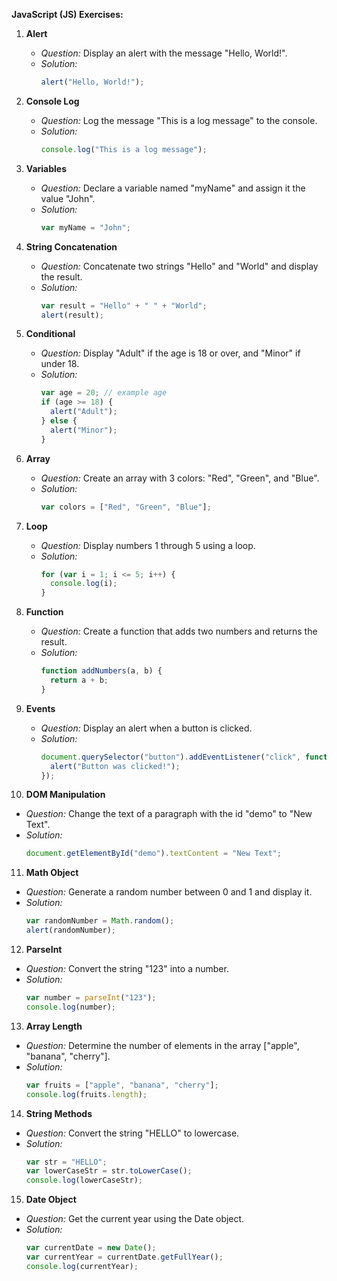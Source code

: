 **JavaScript (JS) Exercises:**

1. **Alert**
   - *Question:* Display an alert with the message "Hello, World!".
   - *Solution:* 
     ```javascript
     alert("Hello, World!");
     ```

2. **Console Log**
   - *Question:* Log the message "This is a log message" to the console.
   - *Solution:* 
     ```javascript
     console.log("This is a log message");
     ```

3. **Variables**
   - *Question:* Declare a variable named "myName" and assign it the value "John".
   - *Solution:* 
     ```javascript
     var myName = "John";
     ```

4. **String Concatenation**
   - *Question:* Concatenate two strings "Hello" and "World" and display the result.
   - *Solution:* 
     ```javascript
     var result = "Hello" + " " + "World";
     alert(result);
     ```

5. **Conditional**
   - *Question:* Display "Adult" if the age is 18 or over, and "Minor" if under 18.
   - *Solution:* 
     ```javascript
     var age = 20; // example age
     if (age >= 18) {
       alert("Adult");
     } else {
       alert("Minor");
     }
     ```

6. **Array**
   - *Question:* Create an array with 3 colors: "Red", "Green", and "Blue".
   - *Solution:* 
     ```javascript
     var colors = ["Red", "Green", "Blue"];
     ```

7. **Loop**
   - *Question:* Display numbers 1 through 5 using a loop.
   - *Solution:* 
     ```javascript
     for (var i = 1; i <= 5; i++) {
       console.log(i);
     }
     ```

8. **Function**
   - *Question:* Create a function that adds two numbers and returns the result.
   - *Solution:* 
     ```javascript
     function addNumbers(a, b) {
       return a + b;
     }
     ```

9. **Events**
   - *Question:* Display an alert when a button is clicked.
   - *Solution:* 
     ```javascript
     document.querySelector("button").addEventListener("click", function() {
       alert("Button was clicked!");
     });
     ```

10. **DOM Manipulation**
   - *Question:* Change the text of a paragraph with the id "demo" to "New Text".
   - *Solution:* 
     ```javascript
     document.getElementById("demo").textContent = "New Text";
     ```

11. **Math Object**
   - *Question:* Generate a random number between 0 and 1 and display it.
   - *Solution:* 
     ```javascript
     var randomNumber = Math.random();
     alert(randomNumber);
     ```

12. **ParseInt**
   - *Question:* Convert the string "123" into a number.
   - *Solution:* 
     ```javascript
     var number = parseInt("123");
     console.log(number);
     ```

13. **Array Length**
   - *Question:* Determine the number of elements in the array ["apple", "banana", "cherry"].
   - *Solution:* 
     ```javascript
     var fruits = ["apple", "banana", "cherry"];
     console.log(fruits.length);
     ```

14. **String Methods**
   - *Question:* Convert the string "HELLO" to lowercase.
   - *Solution:* 
     ```javascript
     var str = "HELLO";
     var lowerCaseStr = str.toLowerCase();
     console.log(lowerCaseStr);
     ```

15. **Date Object**
   - *Question:* Get the current year using the Date object.
   - *Solution:* 
     ```javascript
     var currentDate = new Date();
     var currentYear = currentDate.getFullYear();
     console.log(currentYear);
     ```
